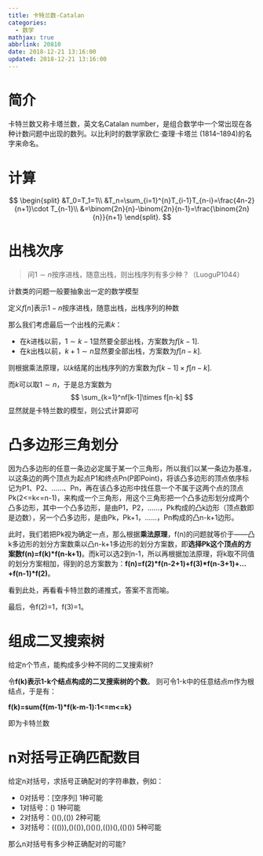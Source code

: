 ```yaml
---
title: 卡特兰数-Catalan
categories:
  - 数学
mathjax: true
abbrlink: 20810
date: 2018-12-21 13:16:00
updated: 2018-12-21 13:16:00
---
```

# 简介

卡特兰数又称卡塔兰数，英文名Catalan number，是组合数学中一个常出现在各种计数问题中出现的数列。以比利时的数学家欧仁·查理·卡塔兰 (1814–1894)的名字来命名。

<!--more-->

# 计算

$$
\begin{split}
&T_0=T_1=1\\
&T_n=\sum_{i=1}^{n}T_{i-1}T_{n-i}=\frac{4n-2}{n+1}\cdot T_{n-1}\\
&=\binom{2n}{n}-\binom{2n}{n-1}=\frac{\binom{2n}{n}}{n+1}
\end{split}.
$$

# 出栈次序

> 问$1\sim n$按序进栈，随意出栈，则出栈序列有多少种？（LuoguP1044）

计数类的问题一般要抽象出一定的数学模型

定义$f[n]$表示$1-n$按序进栈，随意出栈，出栈序列的种数

那么我们考虑最后一个出栈的元素$k$：

- 在$k$进栈以前，$1\sim k-1$显然要全部出栈，方案数为$f[k-1]$.
- 在$k$出栈以前，$k+1\sim n$显然要全部出栈，方案数为$f[n-k]$.

则根据乘法原理，以$k$结尾的出栈序列的方案数为$f[k-1]\times f[n-k]$.

而$k$可以取$1\sim n$，于是总方案数为
$$
\sum_{k=1}^nf[k-1]\times f[n-k]
$$
显然就是卡特兰数的模型，则公式计算即可

# 凸多边形三角划分

因为凸多边形的任意一条边必定属于某一个三角形，所以我们以某一条边为基准，以这条边的两个顶点为起点P1和终点Pn(P即Point)，将该凸多边形的顶点依序标记为P1、P2、……、Pn，再在该凸多边形中找任意一个不属于这两个点的顶点Pk(2<=k<=n-1)，来构成一个三角形，用这个三角形把一个凸多边形划分成两个凸多边形，其中一个凸多边形，是由P1，P2，……，Pk构成的凸k边形（顶点数即是边数），另一个凸多边形，是由Pk，Pk+1，……，Pn构成的凸n-k+1边形。

此时，我们若把Pk视为确定一点，那么根据**乘法原理**，f(n)的问题就等价于——凸k多边形的划分方案数乘以凸n-k+1多边形的划分方案数，即**选择Pk这个顶点的方案数f(n)=f(k)\*f(n-k+1)**。而k可以选2到n-1，所以再根据加法原理，将k取不同值的划分方案相加，得到的总方案数为：**f(n)=f(2)\*f(n-2+1)+f(3)\*f(n-3+1)+…+f(n-1)\*f(2)**。

看到此处，再看看卡特兰数的递推式，答案不言而喻。

最后，令f(2)=1，f(3)=1。

# 组成二叉搜索树

给定n个节点，能构成多少种不同的二叉搜索树?

令**f(k)表示1-k个结点构成的二叉搜索树的个数**。
则可令1-k中的任意结点m作为根结点，于是有：

**f(k)=sum{f(m-1)\*f(k-m-1):1<=m<=k}**

即为卡特兰数

# n对括号正确匹配数目

给定n对括号，求括号正确配对的字符串数，例如：
- 0对括号：[空序列] 1种可能
- 1对括号：() 1种可能
- 2对括号：()(),(()) 2种可能
- 3对括号：((())),()(()),()()(),(())(),(()()) 5种可能

那么n对括号有多少种正确配对的可能?